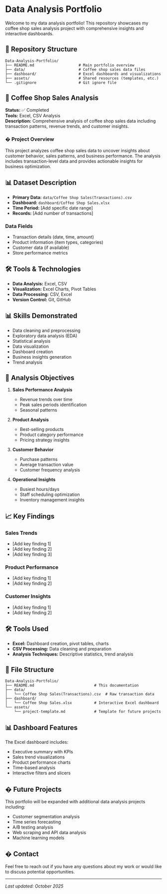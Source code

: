 # Data Analysis Portfolio

Welcome to my data analysis portfolio! This repository showcases my coffee shop sales analysis project with comprehensive insights and interactive dashboards.

## 📁 Repository Structure

```
Data-Analysis-Portfolio/
├── README.md                    # Main portfolio overview
├── data/                        # Coffee shop sales data files
├── dashboard/                   # Excel dashboards and visualizations
├── assets/                      # Shared resources (templates, etc.)
└── .gitignore                   # Git ignore file
```

## 🚀 Coffee Shop Sales Analysis

**Status:** ✅ Completed  
**Tools:** Excel, CSV Analysis  
**Description:** Comprehensive analysis of coffee shop sales data including transaction patterns, revenue trends, and customer insights.

### � Project Overview

This project analyzes coffee shop sales data to uncover insights about customer behavior, sales patterns, and business performance. The analysis includes transaction-level data and provides actionable insights for business optimization.

## 📊 Dataset Description

- **Primary Data:** `data/Coffee Shop Sales(Transactions).csv`
- **Dashboard:** `dashboard/Coffee Shop Sales.xlsx`
- **Time Period:** [Add specific date range]
- **Records:** [Add number of transactions]

### Data Fields
- Transaction details (date, time, amount)
- Product information (item types, categories)
- Customer data (if available)
- Store performance metrics

## 🛠️ Tools & Technologies

- **Data Analysis:** Excel, CSV
- **Visualization:** Excel Charts, Pivot Tables
- **Data Processing:** CSV, Excel
- **Version Control:** Git, GitHub

## 📊 Skills Demonstrated

- Data cleaning and preprocessing
- Exploratory data analysis (EDA)
- Statistical analysis
- Data visualization
- Dashboard creation
- Business insights generation
- Trend analysis

## 🎯 Analysis Objectives

1. **Sales Performance Analysis**
   - Revenue trends over time
   - Peak sales periods identification
   - Seasonal patterns

2. **Product Analysis**
   - Best-selling products
   - Product category performance
   - Pricing strategy insights

3. **Customer Behavior**
   - Purchase patterns
   - Average transaction value
   - Customer frequency analysis

4. **Operational Insights**
   - Busiest hours/days
   - Staff scheduling optimization
   - Inventory management insights

## 📈 Key Findings

### Sales Trends
- [Add key finding 1]
- [Add key finding 2]
- [Add key finding 3]

### Product Performance
- [Add key finding 1]
- [Add key finding 2]

### Customer Insights
- [Add key finding 1]
- [Add key finding 2]

## 🛠️ Tools Used

- **Excel:** Dashboard creation, pivot tables, charts
- **CSV Processing:** Data cleaning and preparation
- **Analysis Techniques:** Descriptive statistics, trend analysis

## 📁 File Structure

```
Data-Analysis-Portfolio/
├── README.md                           # This documentation
├── data/
│   └── Coffee Shop Sales(Transactions).csv  # Raw transaction data
├── dashboard/
│   └── Coffee Shop Sales.xlsx          # Interactive Excel dashboard
└── assets/
    └── project-template.md             # Template for future projects
```

## 📊 Dashboard Features

The Excel dashboard includes:
- Executive summary with KPIs
- Sales trend visualizations
- Product performance charts
- Time-based analysis
- Interactive filters and slicers

## � Future Projects

This portfolio will be expanded with additional data analysis projects including:
- Customer segmentation analysis
- Time series forecasting
- A/B testing analysis
- Web scraping and API data analysis
- Machine learning models

## � Contact

Feel free to reach out if you have any questions about my work or would like to discuss potential opportunities.

---

*Last updated: October 2025*